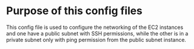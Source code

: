 # Purpose of this config files

 This config file is used to configure the networking of the EC2 instances and one have a public subnet with SSH permissions, while the other is in a private subnet only with ping permission from the public subnet instance.
